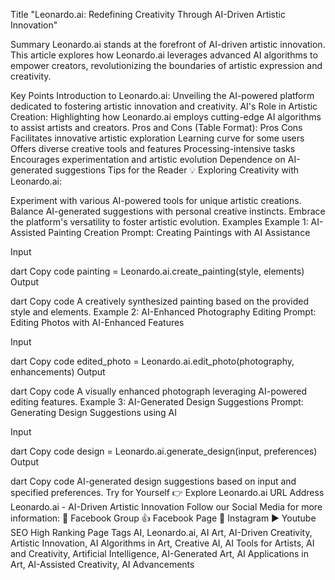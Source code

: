 Title
"Leonardo.ai: Redefining Creativity Through AI-Driven Artistic Innovation"

Summary
Leonardo.ai stands at the forefront of AI-driven artistic innovation. This article explores how Leonardo.ai leverages advanced AI algorithms to empower creators, revolutionizing the boundaries of artistic expression and creativity.

Key Points
Introduction to Leonardo.ai: Unveiling the AI-powered platform dedicated to fostering artistic innovation and creativity.
AI's Role in Artistic Creation: Highlighting how Leonardo.ai employs cutting-edge AI algorithms to assist artists and creators.
Pros and Cons (Table Format):
Pros	Cons
Facilitates innovative artistic exploration	Learning curve for some users
Offers diverse creative tools and features	Processing-intensive tasks
Encourages experimentation and artistic evolution	Dependence on AI-generated suggestions
Tips for the Reader 💡
Exploring Creativity with Leonardo.ai:

Experiment with various AI-powered tools for unique artistic creations.
Balance AI-generated suggestions with personal creative instincts.
Embrace the platform's versatility to foster artistic evolution.
Examples
Example 1: AI-Assisted Painting Creation
Prompt: Creating Paintings with AI Assistance

Input

dart
Copy code
painting = Leonardo.ai.create_painting(style, elements)
Output

dart
Copy code
A creatively synthesized painting based on the provided style and elements.
Example 2: AI-Enhanced Photography Editing
Prompt: Editing Photos with AI-Enhanced Features

Input

dart
Copy code
edited_photo = Leonardo.ai.edit_photo(photography, enhancements)
Output

dart
Copy code
A visually enhanced photograph leveraging AI-powered editing features.
Example 3: AI-Generated Design Suggestions
Prompt: Generating Design Suggestions using AI

Input

dart
Copy code
design = Leonardo.ai.generate_design(input, preferences)
Output

dart
Copy code
AI-generated design suggestions based on input and specified preferences.
Try for Yourself 👉 Explore Leonardo.ai
URL Address
Leonardo.ai - AI-Driven Artistic Innovation
Follow our Social Media for more information:
📘 Facebook Group
👍 Facebook Page
📸 Instagram
▶️ Youtube
SEO High Ranking Page Tags
AI, Leonardo.ai, AI Art, AI-Driven Creativity, Artistic Innovation, AI Algorithms in Art, Creative AI, AI Tools for Artists, AI and Creativity, Artificial Intelligence, AI-Generated Art, AI Applications in Art, AI-Assisted Creativity, AI Advancements